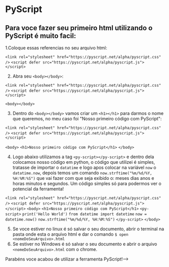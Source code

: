 # PyScript

## Para voce fazer seu primeiro html utilizando o PyScript é muito facil:

1.Coloque essas referencias no seu arquivo html:

```<link rel="stylesheet" href="https://pyscript.net/alpha/pyscript.css" />```
```<script defer src="https://pyscript.net/alpha/pyscript.js"></script>```

2. Abra seu ```<body></body>```:

```<link rel="stylesheet" href="https://pyscript.net/alpha/pyscript.css" />```
```<script defer src="https://pyscript.net/alpha/pyscript.js"></script>```

```<body></body>```

3. Dentro do ```<body></body>``` vamos criar um ```<h1></h1>``` para darmos o nome que queremos, no meu caso foi "Nosso primeiro código com PyScript":

```<link rel="stylesheet" href="https://pyscript.net/alpha/pyscript.css" />```
```<script defer src="https://pyscript.net/alpha/pyscript.js"></script>```

```<body>```
  ```<h1>Nosso primeiro código com PyScript</h1>```
```</body>```

4. Logo abaixo utilizamos a tag ```<py-script></py-script>``` e dentro dela colocamos nosso código em python, o código que utilizei é simples, tratasse de importar o ```datatime``` e logo apos colocar na variável ```now``` o ```datatime.now```, depois temos um comando ```now.strftime("%m/%d/%Y, %H:%M:%S")``` que vai fazer com que seja exibido o: meses dias anos e horas minutos e segundos. Um código simples só para podermos ver o potencial da ferramenta!

```<link rel="stylesheet" href="https://pyscript.net/alpha/pyscript.css" />```
```<script defer src="https://pyscript.net/alpha/pyscript.js"></script>```
```<body>```
    ```<h1>Nosso primeiro código com PyScript</h1>```
        ```<py-script>```
    ```print('Hello World')```
    ```from datetime import datetime```
    ```now = datetime.now()```
    ```now.strftime("%m/%d/%Y, %H:%M:%S")```
        ```</py-script>```
```</body>```

5. Se voce estiver no linux é só salvar o seu documento, abrir o terminal na pasta onde esta o arquivo html e dar o comando ```$ open <nomeDoSeuArquivo>.html```
6. Se estiver no Windows é só salvar o seu documento e abrir o arquivo ```<nomeDoSeuArquivo>.html``` com o chrome.

Parabéns voce acabou de utilizar a ferramenta PyScript!-->
